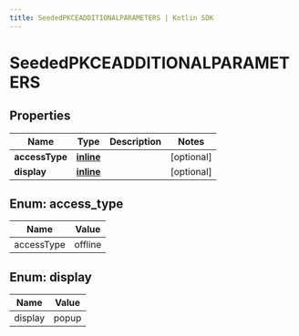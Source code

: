 ```yaml
---
title: SeededPKCEADDITIONALPARAMETERS | Kotlin SDK
---
```




# SeededPKCEADDITIONALPARAMETERS

## Properties
Name | Type | Description | Notes
------------ | ------------- | ------------- | -------------
**accessType** | [**inline**](#accesstype) |  |  [optional]
**display** | [**inline**](#display) |  |  [optional]


<a id="AccessType"></a>
## Enum: access_type
Name | Value
---- | -----
accessType | offline


<a id="Display"></a>
## Enum: display
Name | Value
---- | -----
display | popup




